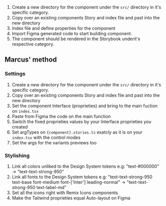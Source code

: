 1. Create a new directory for the component under the `src/` directory in it's specific category.
2. Copy over an existing components Story and index file and past into the new directory
3. Index file and define properties for the component
4. Import Figma generated code to start building component.
5. The component should be rendered in the Storybook underit's respective category.

## Marcus' method

### Settings
1. Create a new directory for the component under the `src/` directory in it's specific category.
2. Copy over an existing components Story and index file and past into the new directory
3. Set the component Interface (proprieties) and bring to the main fuction on `index.tsx`
4. Paste from Figma the code on the main function
5. Switch the fixed proprieties values by your Interface proprieties you created
6. Set argTypes on `{component}.stories.ts` exatcly as it is on your `index.tsx` with the control modes
7. Set the args for the variants previews too

### Stylishing
1. Link all colors unliked to the Design System tokens 
    e.g: "text-#000000" -> "text-text-strong-950"
2. Link all fonts to the Design System tokens
    e.g: "text-text-strong-950 text-base font-medium font-['Inter'] leading-normal" -> "text-text-strong-950 text-label-md"
3. Set all the icons right with Remix Icons components
4. Make the Tailwind proprieties equal Auto-layout on Figma